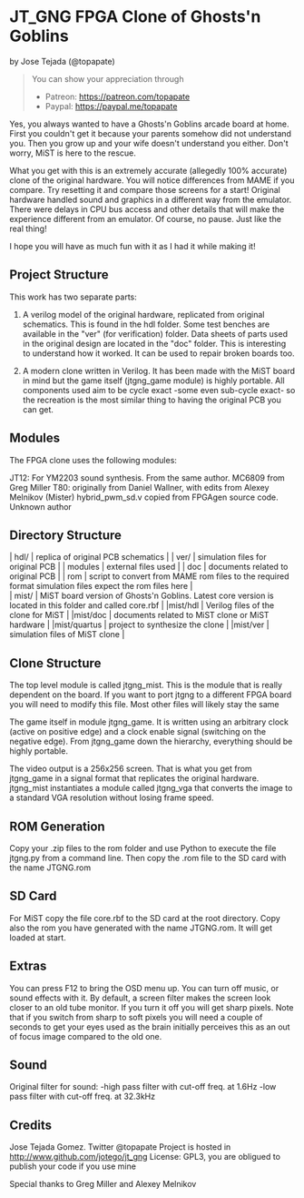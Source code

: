 # JT_GNG FPGA Clone of Ghosts'n Goblins

by Jose Tejada (@topapate)

>You can show your appreciation through
>    * Patreon: https://patreon.com/topapate
>    * Paypal: https://paypal.me/topapate

Yes, you always wanted to have a Ghosts'n Goblins arcade board at home. First you couldn't get it because your parents somehow did not understand you. Then you grow up and your wife doesn't understand you either. Don't worry, MiST is here to the rescue.

What you get with this is an extremely accurate (allegedly 100% accurate) clone of the original hardware. You will notice differences from MAME if you compare. Try resetting it and compare those screens for a start! Original hardware handled sound and graphics in a different way from the emulator. There were delays in CPU bus access and other details that will make the experience different from an emulator. Of course, no pause. Just like the real thing!

I hope you will have as much fun with it as I had it while making it!

## Project Structure

This work has two separate parts:

1. A verilog model of the original hardware, replicated from original schematics. This is found in the hdl folder. Some test benches are available in the "ver" (for verification) folder. Data sheets of parts used in the original design are located in the "doc" folder. This is interesting to understand how it worked. It can be used to repair broken boards too.

2. A modern clone written in Verilog. It has been made with the MiST board in mind but the game itself (jtgng_game module) is highly portable. All components used aim to be cycle exact -some even sub-cycle exact- so the recreation is the most similar thing to having the original PCB you can get.

## Modules

The FPGA clone uses the following modules:

JT12: For YM2203 sound synthesis. From the same author.
MC6809 from Greg Miller
T80: originally from Daniel Wallner, with edits from Alexey Melnikov (Mister)
hybrid_pwm_sd.v copied from FPGAgen source code. Unknown author

## Directory Structure

| hdl/        | replica of original PCB schematics |
| ver/        | simulation files for original PCB |
| modules     | external files used |
| doc         | documents related to original PCB |
| rom         | script to convert from MAME rom files to the required format simulation files expect the rom files here |    
| mist/       | MiST board version of Ghosts'n Goblins. Latest core version is located in this folder and called core.rbf |
|mist/hdl    | Verilog files of the clone for MiST |
|mist/doc    | documents related to MiST clone or MiST hardware |
|mist/quartus | project to synthesize the clone |
|mist/ver    | simulation files of MiST clone |

## Clone Structure

The top level module is called jtgng_mist. This is the module that is really dependent on the board. If you want to port jtgng to a different FPGA board you will need to modify this file. Most other files will likely stay the same

The game itself in module jtgng_game. It is written using an arbitrary clock (active on positive edge) and a clock enable signal (switching on the negative edge). From jtgng_game down the hierarchy, everything should be highly portable.

The video output is a 256x256 screen. That is what you get from jtgng_game in a signal format that replicates the original hardware. jtgng_mist instantiates a module called jtgng_vga that converts the image to a standard VGA resolution without losing frame speed.

## ROM Generation

Copy your .zip files to the rom folder and use Python to execute the file jtgng.py from a command line. Then copy the .rom file to the SD card with the name JTGNG.rom

## SD Card

For MiST copy the file core.rbf to the SD card at the root directory. Copy also the rom you have generated with the name JTGNG.rom. It will get loaded at start.

## Extras

You can press F12 to bring the OSD menu up. You can turn off music, or sound effects with it. By default, a screen filter makes the screen look closer to an old tube monitor. If you turn it off you will get sharp pixels. Note that if you switch from sharp to soft pixels you will need a couple of seconds to get your eyes used as the brain initially perceives this as an out of focus image compared to the old one.

## Sound

Original filter for sound:
    -high pass filter with cut-off freq. at 1.6Hz
    -low pass filter with cut-off freq. at 32.3kHz

## Credits

Jose Tejada Gomez. Twitter @topapate
Project is hosted in http://www.github.com/jotego/jt_gng
License: GPL3, you are obligued to publish your code if you use mine

Special thanks to Greg Miller and Alexey Melnikov
